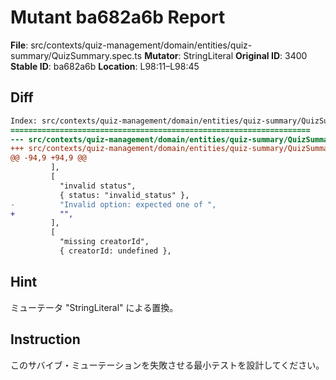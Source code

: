 # Mutant ba682a6b Report

**File**: src/contexts/quiz-management/domain/entities/quiz-summary/QuizSummary.spec.ts
**Mutator**: StringLiteral
**Original ID**: 3400
**Stable ID**: ba682a6b
**Location**: L98:11–L98:45

## Diff

```diff
Index: src/contexts/quiz-management/domain/entities/quiz-summary/QuizSummary.spec.ts
===================================================================
--- src/contexts/quiz-management/domain/entities/quiz-summary/QuizSummary.spec.ts	original
+++ src/contexts/quiz-management/domain/entities/quiz-summary/QuizSummary.spec.ts	mutated #3400
@@ -94,9 +94,9 @@
         ],
         [
           "invalid status",
           { status: "invalid_status" },
-          "Invalid option: expected one of ",
+          "",
         ],
         [
           "missing creatorId",
           { creatorId: undefined },
```

## Hint

ミューテータ "StringLiteral" による置換。

## Instruction

このサバイブ・ミューテーションを失敗させる最小テストを設計してください。
